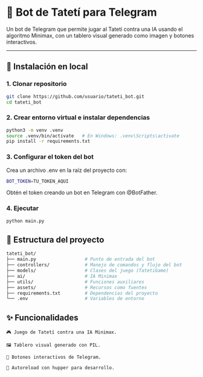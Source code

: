 # 🤖 Bot de Tatetí para Telegram

Un bot de Telegram que permite jugar al Tatetí contra una IA usando el algoritmo Minimax, con un tablero visual generado como imagen y botones interactivos.

---

## 🚀 Instalación en local

### 1. Clonar repositorio
```bash
git clone https://github.com/usuario/tateti_bot.git
cd tateti_bot
```
### 2. Crear entorno virtual e instalar dependencias
```bash
python3 -m venv .venv
source .venv/bin/activate   # En Windows: .venv\Scripts\activate
pip install -r requirements.txt
```
### 3. Configurar el token del bot
Crea un archivo .env en la raíz del proyecto con:

```bash
BOT_TOKEN=TU_TOKEN_AQUI
```
Obtén el token creando un bot en Telegram con @BotFather.

### 4. Ejecutar
```bash
python main.py
```
## 📂 Estructura del proyecto
```bash
tateti_bot/
├── main.py                  # Punto de entrada del bot
├── controllers/             # Manejo de comandos y flujo del bot
├── models/                  # Clases del juego (TatetiGame)
├── ai/                      # IA Minimax
├── utils/                   # Funciones auxiliares
├── assets/                  # Recursos como fuentes
├── requirements.txt         # Dependencias del proyecto
└── .env                     # Variables de entorno
```
## ✨ Funcionalidades

    🎮 Juego de Tatetí contra una IA Minimax.

    🖼 Tablero visual generado con PIL.

    📱 Botones interactivos de Telegram.

    🔄 Autoreload con hupper para desarrollo.
